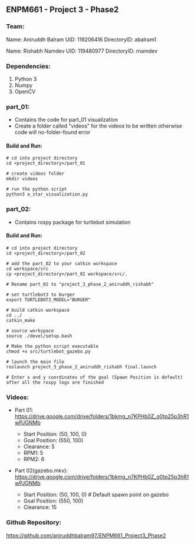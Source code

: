 ## ENPM661 - Project 3 - Phase2

### Team:
Name: Aniruddh Balram
UID: 119206416
DirectoryID: abalram1

Name: Rishabh Namdev 
UID: 119480977
DirectoryID: rnamdev

### Dependencies:
1) Python 3
2) Numpy
3) OpenCV

### part_01: 
- Contains the code for part_01 visualization
- Create a folder called "videos" for the videos to be written otherwise code will no-folder-found error

#### Build and Run:
```
# cd into project directory
cd <project_directory>/part_01

# create videos folder
mkdir videos

# run the python script
python3 a_star_visualization.py
```

### part_02:
- Contains rospy package for turtlebot simulation

#### Build and Run: 
```
# cd into project directory
cd <project_directory>/part_02

# add the part_02 to your catkin workspace
cd workspace/src
cp <project_directory>/part_02 workspace/src/.

# Rename part_02 to "project_3_phase_2_aniruddh_rishabh"

# set turtlebot3 to burger
export TURTLEBOT3_MODEL="BURGER"

# build catkin workspace
cd ../
catkin_make

# source workspace
source ./devel/setup.bash

# Make the python script executable
chmod +x src/turtlebot_gazebo.py

# launch the main file
roslaunch project_3_phase_2_aniruddh_rishabh final.launch

# Enter x and y coordinates of the goal (Spawn Position is default) after all the rospy logs are finished
```

### Videos:

- Part 01: https://drive.google.com/drive/folders/1bkmg_n7KPHb0Z_g0tp25p3hR1wPJGNMb

  - Start Position: (50, 100, 0)
  - Goal Position: (550, 100)
  - Clearance: 5
  - RPM1: 5
  - RPM2: 6

- Part 02(gazebo.mkv): https://drive.google.com/drive/folders/1bkmg_n7KPHb0Z_g0tp25p3hR1wPJGNMb

  - Start Position: (50, 100, 0) # Default spawn point on gazebo
  - Goal Position: (550, 100)
  - Clearance: 15

### Github Repository:
https://github.com/aniruddhbalram97/ENPM661_Project3_Phase2
